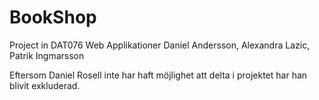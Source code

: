 BookShop
========

Project in DAT076 Web Applikationer
Daniel Andersson, Alexandra Lazic, Patrik Ingmarsson

Eftersom Daniel Rosell inte har haft möjlighet att delta i projektet har han blivit exkluderad.
